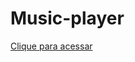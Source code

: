 # Music-player
 
<a target="_blank" href="https://lucasccgomes.github.io/music-player/">Clique para acessar</li></a><br>
  
